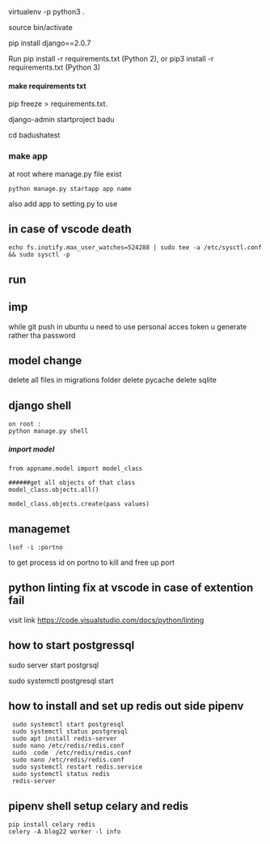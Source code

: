  virtualenv -p python3 .

source bin/activate

pip install django==2.0.7

Run pip install -r requirements.txt (Python 2), or pip3 install -r requirements.txt (Python 3)
#### make requirements txt
pip freeze > requirements.txt.


django-admin startproject badu

cd badushatest

### make app
at root where manage.py file exist

    python manage.py startapp app name
also add app to setting.py to use



## in case of vscode death
    echo fs.inotify.max_user_watches=524288 | sudo tee -a /etc/sysctl.conf && sudo sysctl -p
## run


## imp
while git push in ubuntu u need to use personal acces token u generate rather tha password


## model change
delete all files in migrations folder
delete pycache
delete sqlite


## django shell
 
    on root :
    python manage.py shell

##### import model
    from appname.model import model_class

    ######get all objects of that class
    model_class.objects.all()

    model_class.objects.create(pass values)


## managemet 
    lsof -i :portno
to get process id on portno to kill and free up port 

## python linting fix at vscode in case of extention fail
visit link 
    https://code.visualstudio.com/docs/python/linting
    
    
    
## how to start postgressql
  sudo server start postgrsql
 
  sudo systemctl postgresql start
  
  
  
  
## how to install and set up redis out side pipenv 


     sudo systemctl start postgresql
     sudo systemctl status postgresql
     sudo apt install redis-server
     sudo nano /etc/redis/redis.conf
     sudo  code  /etc/redis/redis.conf
     sudo nano /etc/redis/redis.conf
     sudo systemctl restart redis.service
     sudo systemctl status redis
     redis-server




## pipenv shell setup celary and redis
    pip install celary redis
    celery -A blog22 worker -l info
   
